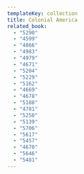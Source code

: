 ```yaml
---
templateKey: collection
title: Colonial America
related_book:
  - "5290"
  - "4599"
  - "4866"
  - "4983"
  - "4979"
  - "4671"
  - "5204"
  - "5229"
  - "5162"
  - "4669"
  - "4678"
  - "5188"
  - "4781"
  - "5250"
  - "5139"
  - "5706"
  - "5617"
  - "5457"
  - "4670"
  - "5646"
  - "5481"
---
```

